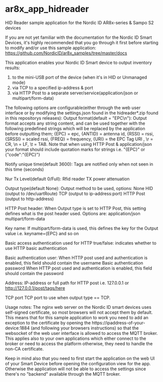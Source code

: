 # ar8x_app_hidreader
HID Reader sample application for the Nordic ID AR8x-series & Sampo S2 devices

If you are not yet familiar with the documentation for the Nordic ID Smart Devices, it's highly recommended that you go through it first before starting to modify and/or use this sample application: https://github.com/NordicID/ar8x_samples/tree/master/docs

This application enables your Nordic ID Smart device to output inventory results:
1) to the mini-USB port of the device (when it's in HID or Unmanaged mode)
2) via TCP to a specified ip-address & port
3) via HTTP Post to a separate server/service(application/json or multipart/form-data)

The following options are configurable(either through the web user interface or by modifying the settings.json found in the hidreader*.zip found in this repositorys releases):
Output format(default = "EPC\n"):
  Output format accepts any string content, and can be used together with the following predefined strings which will be replaced by the application before outputting them; 
    {EPC} = epc, {ANTID} = antenna id, {RSSI} = rssi, {SRSSI} = scaled rssi, {FREQ} = frequency, {URI} = the EPC Tag URI , \r = CR, \n = LF, \t = TAB.
  Note that when using HTTP Post & application/json your format should include quotation marks for strings i.e. "{EPC}" or {"code":"{EPC}"}

Notify unique time(default 3600):
  Tags are notified only when not seen in this time (seconds)
  
Nur Tx Level(default 0/Full):
  Rfid reader TX power attenuation

Output type(default None):
  Output method to be used, options:
      None
      HID (output to /dev/uartRoute)
      TCP (output to ip-address:port)
      HTTP Post (output to http-address)

HTTP Post header:
  When Output type is set to HTTP Post, this setting defines what is the post header used. Options are:
      application/json
      multipart/form-data
      
Key name:
  If multipart/form-data is used, this defines the key for the Output value i.e. keyname={EPC} and so on

Basic access authentication used for HTTP
  true/false: indicates whether to use HTTP basic authentication
  
Basic authentication user:
  When HTTP post used and authentication is enabled, this field should contain the username
Basic authentication password
  When HTTP post used and authentication is enabled, this field should contain the password
  
Address:
  IP-address or full path for HTTP post i.e. 127.0.0.1 or http://127.0.0.1/post/tags/here
  
TCP port
  TCP port to use when output type == TCP.
  
Usage notes:
The nginx web server on the Nordic ID smart devices uses self-signed certificate, so most browsers will not accept them by default. This means that for this sample application to work you need to add an exception to the certificate by opening the https://ipaddress-of-your-device:1884 (and following your browsers instructions) so that the websocket of the web user interface is allowed to access the MQTT broker. This applies also to your own applications which either connect to the broker or need to access the platform otherwise, they need to handle the non-CA certificate.

Keep in mind also that you need to first start the application on the web UI of your Smart Device before opening the configuration view for the app. Otherwise the application will not be able to access the settings since there's no "backend" available through the MQTT broker.

